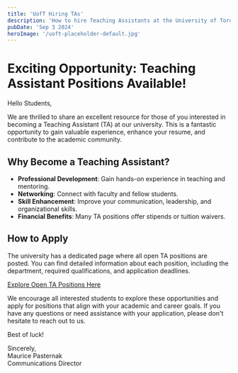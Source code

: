 ```yaml
---
title: 'UofT Hiring TAs'
description: 'How to hire Teaching Assistants at the University of Toronto'
pubDate: 'Sep 3 2024'
heroImage: '/uoft-placeholder-default.jpg'
---
```


# Exciting Opportunity: Teaching Assistant Positions Available!

Hello Students,

We are thrilled to share an excellent resource for those of you interested in becoming a Teaching Assistant (TA) at our university. This is a fantastic opportunity to gain valuable experience, enhance your resume, and contribute to the academic community.

## Why Become a Teaching Assistant?

- **Professional Development**: Gain hands-on experience in teaching and mentoring.
- **Networking**: Connect with faculty and fellow students.
- **Skill Enhancement**: Improve your communication, leadership, and organizational skills.
- **Financial Benefits**: Many TA positions offer stipends or tuition waivers.

## How to Apply

The university has a dedicated page where all open TA positions are posted. You can find detailed information about each position, including the department, required qualifications, and application deadlines.

[Explore Open TA Positions Here](https://unit1.hrandequity.utoronto.ca/)

We encourage all interested students to explore these opportunities and apply for positions that align with your academic and career goals. If you have any questions or need assistance with your application, please don't hesitate to reach out to us.

Best of luck!

<!-- Use 2 spaces to create a new line without the crazy line spacing -->
Sincerely,  
Maurice Pasternak    
Communications Director
